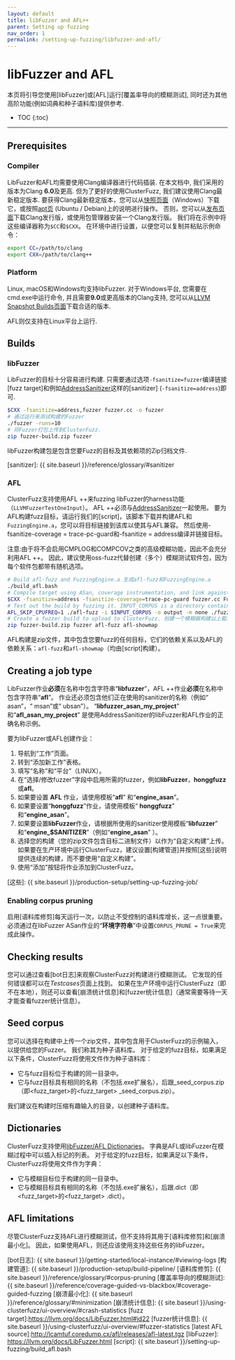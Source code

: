 ```yaml
---
layout: default
title: libFuzzer and AFL++
parent: Setting up fuzzing
nav_order: 1
permalink: /setting-up-fuzzing/libfuzzer-and-afl/
---
```


# libFuzzer and AFL

本页将引导您使用[libFuzzer]或[AFL]运行[覆盖率导向的模糊测试], 同时还为其他高阶功能(例如词典和种子语料库)提供参考. 

- TOC
{:toc}

---

## Prerequisites

### Compiler
LibFuzzer和AFL均需要使用Clang编译器进行代码插装. 在本文档中, 我们采用的版本为Clang **6.0**及更高. 但为了更好的使用ClusterFuzz, 我们建议使用Clang最新稳定版本. 要获得Clang最新稳定版本，您可以从[快照页面]（Windows）下载它，或按照[apt页] (Ubuntu / Debian)上的说明进行操作。 否则，您可以从[发布页面]下载Clang发行版，或使用包管理器安装一个Clang发行版。 我们将在示例中将这些编译器称为`$CC`和`$CXX`。 在环境中进行设置，以便您可以复制并粘贴示例命令：

```bash
export CC=/path/to/clang
export CXX=/path/to/clang++
```

[发布页面]: http://releases.llvm.org/download.html
[apt页]: https://apt.llvm.org/
[快照页面]: https://llvm.org/builds/

### Platform

Linux, macOS和Windows均支持libFuzzer. 对于Windows平台, 您需要在cmd.exe中运行命令, 并且需要**9.0**或更高版本的Clang支持, 您可以从[LLVM Snapshot Builds页面]下载合适的版本. 

AFL则仅支持在Linux平台上运行.

[LLVM Snapshot Builds页面]: https://llvm.org/builds/

## Builds

### libFuzzer

LibFuzzer的目标十分容易进行构建. 只需要通过选项`-fsanitize=fuzzer`编译链接[fuzz target]和例如[AddressSanitizer]这样的[sanitizer] (`-fsanitize=address`)即可. 

```bash
$CXX -fsanitize=address,fuzzer fuzzer.cc -o fuzzer
# 通过运行来测试构建的Fuzzer
./fuzzer -runs=10
# 将Fuzzer打包上传到ClusterFuzz.
zip fuzzer-build.zip fuzzer
```

libFuzzer构建包是包含您要Fuzz的目标及其依赖项的Zip归档文件.

[sanitizer]: {{ site.baseurl }}/reference/glossary/#sanitizer

### AFL
ClusterFuzz支持使用AFL ++来fuzzing libFuzzer的harness功能（`LLVMFuzzerTestOneInput`）。 AFL ++必须与[AddressSanitizer]一起使用。
要为AFL构建fuzz目标，请运行我们的[script]，该脚本下载并构建AFL和`FuzzingEngine.a`，您可以将目标链接到该库以使其与AFL兼容。 然后使用-fsanitize-coverage = trace-pc-guard和-fsanitize = address编译并链接目标。

注意:由于将不会启用CMPLOG和COMPCOV之类的高级模糊功能，因此不会充分利用AFL ++。
因此，建议使用oss-fuzz代替创建（多个）模糊测试软件包，因为每个软件包都带有随机选项。


```bash
# Build afl-fuzz and FuzzingEngine.a 生成afl-fuzz和FuzzingEngine.a
./build_afl.bash
# Compile target using ASan, coverage instrumentation, and link against FuzzingEngine.a 使用ASan，coverage工具和针对FuzzingEngine.a的链接来编译目标
$CXX -fsanitize=address -fsanitize-coverage=trace-pc-guard fuzzer.cc FuzzingEngine.a -o fuzzer
# Test out the build by fuzzing it. INPUT_CORPUS is a directory containing files. Ctrl-C when done. 通过模糊测试构建。 INPUT_CORPUS是包含文件的目录。 完成后，请按Ctrl-C。
AFL_SKIP_CPUFREQ=1 ./afl-fuzz -i $INPUT_CORPUS -o output -m none ./fuzzer
# Create a fuzzer build to upload to ClusterFuzz. 创建一个模糊器构建以上载到ClusterFuzz。
zip fuzzer-build.zip fuzzer afl-fuzz afl-showmap
```

AFL构建是zip文件，其中包含您要fuzz的任何目标，它们的依赖关系以及AFL的依赖关系：`afl-fuzz`和`afl-showmap`（均由[script]构建）。

## Creating a job type
LibFuzzer作业**必须**在名称中包含字符串“**libfuzzer**”，AFL ++作业**必须**在名称中包含字符串“**afl**”。 作业还必须包含他们正在使用的sanitizer的名称（例如“ asan”，“ msan”或“ ubsan”）。
“**libfuzzer_asan_my_project**” 和“**afl_asan_my_project**” 是使用AddressSanitizer的libFuzzer和AFL作业的正确名称示例。

要为libFuzzer或AFL创建作业：
1. 导航到“工作”页面。
2. 转到“添加新工作”表格。
3. 填写“名称”和“平台”（LINUX）。
4. 在“选择/修改fuzzer”字段中启用所需的fuzzer，例如**libFuzzer**，**honggfuzz**或**afl**。
5. 如果要设置 **AFL** 作业，请使用模板“**afl**” 和“**engine_asan**”。
6. 如果要设置“**honggfuzz**”作业，请使用模板“ **honggfuzz**” 和“**engine_asan**”。
7. 如果要设置**libFuzzer**作业，请根据所使用的sanitizer使用模板“**libfuzzer**” 和“**engine_$SANITIZER**”（例如“**engine_asan**” ）。
8. 选择您的构建（您的zip文件包含目标二进制文件）以作为“自定义构建”上传。 如果要在生产环境中运行ClusterFuzz，建议设置[构建管道]并按照[这些]说明提供连续的构建，而不要使用“自定义构建”。
9. 使用“添加”按钮将作业添加到ClusterFuzz。

[这些]: {{ site.baseurl }}/production-setup/setting-up-fuzzing-job/

### Enabling corpus pruning
启用[语料库修剪]每天运行一次，以防止不受控制的语料库增长，这一点很重要。 必须通过在libFuzzer ASan作业的“**环境字符串**”中设置`CORPUS_PRUNE = True`来完成此操作。

## Checking results
您可以通过查看[bot日志]来观察ClusterFuzz对构建进行模糊测试。 它发现的任何错误都可以在*Testcases*页面上找到。 如果在生产环境中运行ClusterFuzz（即不在本地），则还可以查看[崩溃统计信息]和[fuzzer统计信息]（通常需要等待一天才能查看fuzzer统计信息）。

## Seed corpus
您可以选择在构建中上传一个zip文件，其中包含用于ClusterFuzz的示例输入，以提供给您的Fuzzer。 我们称其为种子语料库。 对于给定的fuzz目标，如果满足以下条件，ClusterFuzz将使用文件作为种子语料库：

* 它与fuzz目标位于构建的同一目录中。
* 它与fuzz目标具有相同的名称（不包括.exe扩展名），后跟_seed_corpus.zip（即<fuzz_target>的<fuzz_target> _seed_corpus.zip）。

我们建议在构建时压缩有趣输入的目录，以创建种子语料库。

## Dictionaries
ClusterFuzz支持使用[libFuzzer/AFL Dictionaries]。 字典是AFL或libFuzzer在模糊过程中可以插入标记的列表。 对于给定的fuzz目标，如果满足以下条件，ClusterFuzz将使用文件作为字典：

* 它与模糊目标位于构建的同一目录中。
* 它与模糊目标具有相同的名称（不包括.exe扩展名），后跟.dict（即<fuzz_target>的<fuzz_target> .dict）。

[libFuzzer/AFL Dictionaries]: https://llvm.org/docs/LibFuzzer.html#dictionaries

## AFL limitations
尽管ClusterFuzz支持AFL进行模糊测试，但不支持将其用于[语料库修剪]和[崩溃最小化]。 因此，如果使用AFL，则还应该使用支持这些任务的libFuzzer。

[AFL++]: https://github.com/AFLplusplus/AFLplusplus
[AddressSanitizer]: https://clang.llvm.org/docs/AddressSanitizer.html
[afl_driver.cpp]: https://raw.githubusercontent.com/llvm-mirror/compiler-rt/master/lib/fuzzer/afl/afl_driver.cpp
[bot日志]: {{ site.baseurl }}/getting-started/local-instance/#viewing-logs
[构建管道]: {{ site.baseurl }}/production-setup/build-pipeline/
[语料库修剪]: {{ site.baseurl }}/reference/glossary/#corpus-pruning
[覆盖率导向的模糊测试]: {{ site.baseurl }}/reference/coverage-guided-vs-blackbox/#coverage-guided-fuzzing
[崩溃最小化]: {{ site.baseurl }}/reference/glossary/#minimization
[崩溃统计信息]: {{ site.baseurl }}/using-clusterfuzz/ui-overview/#crash-statistics
[fuzz target]:https://llvm.org/docs/LibFuzzer.html#id22
[fuzzer统计信息]: {{ site.baseurl }}/using-clusterfuzz/ui-overview/#fuzzer-statistics
[latest AFL source]:http://lcamtuf.coredump.cx/afl/releases/afl-latest.tgz
[libFuzzer]: https://llvm.org/docs/LibFuzzer.html
[script]: {{ site.baseurl }}/setting-up-fuzzing/build_afl.bash
